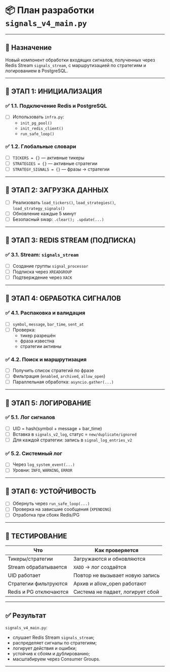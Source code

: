 # 📦 План разработки `signals_v4_main.py`

---

## 🎯 Назначение

Новый компонент обработки входящих сигналов, полученных через Redis Stream `signals_stream`, с маршрутизацией по стратегиям и логированием в PostgreSQL.

---

## 🔹 ЭТАП 1: ИНИЦИАЛИЗАЦИЯ

### ✅ 1.1. Подключение Redis и PostgreSQL
- [ ] Использовать `infra.py`:
  - `init_pg_pool()`
  - `init_redis_client()`
  - `run_safe_loop()`

### ✅ 1.2. Глобальные словари
- [ ] `TICKERS = {}` — активные тикеры
- [ ] `STRATEGIES = {}` — активные стратегии
- [ ] `STRATEGY_SIGNALS = {}` — фразы → стратегии

---

## 🔹 ЭТАП 2: ЗАГРУЗКА ДАННЫХ

- [ ] Реализовать `load_tickers()`, `load_strategies()`, `load_strategy_signals()`
- [ ] Обновление каждые 5 минут
- [ ] Безопасный swap: `.clear(); .update(...)`

---

## 🔹 ЭТАП 3: REDIS STREAM (ПОДПИСКА)

### ✅ 3.1. Stream: `signals_stream`
- [ ] Создание группы `signal_processor`
- [ ] Подписка через `XREADGROUP`
- [ ] Подтверждение через `XACK`

---

## 🔹 ЭТАП 4: ОБРАБОТКА СИГНАЛОВ

### ✅ 4.1. Распаковка и валидация
- [ ] `symbol`, `message`, `bar_time`, `sent_at`
- [ ] Проверка:
  - тикер разрешён
  - фраза известна
  - стратегии активны

### ✅ 4.2. Поиск и маршрутизация
- [ ] Получить список стратегий по фразе
- [ ] Фильтрация (`enabled`, `archived`, `allow_open`)
- [ ] Параллельная обработка: `asyncio.gather(...)`

---

## 🔹 ЭТАП 5: ЛОГИРОВАНИЕ

### ✅ 5.1. Лог сигналов
- [ ] UID = hash(symbol + message + bar_time)
- [ ] Вставка в `signals_v2_log`, статус = `new/duplicate/ignored`
- [ ] Для каждой стратегии: запись в `signal_log_entries_v2`

### ✅ 5.2. Системный лог
- [ ] Через `log_system_event(...)`
- [ ] Уровни: `INFO`, `WARNING`, `ERROR`

---

## 🔹 ЭТАП 6: УСТОЙЧИВОСТЬ

- [ ] Обернуть через `run_safe_loop(...)`
- [ ] Проверка на зависшие сообщения (`XPENDING`)
- [ ] Отработка при сбоях Redis/PG

---

## 🧪 ТЕСТИРОВАНИЕ

| Что                     | Как проверяется                          |
|-------------------------|------------------------------------------|
| Тикеры/стратегии        | Загружаются и обновляются                |
| Stream обрабатывается   | `XADD` → лог создаётся                   |
| UID работает            | Повтор не вызывает новую запись         |
| Стратегии фильтруются   | Архив и allow_open работают              |
| Redis и PG отключаются  | Система не падает, логирует сбой         |

---

## ✅ Результат

`signals_v4_main.py`:
- слушает Redis Stream `signals_stream`;
- распределяет сигналы по стратегиям;
- логирует действия и ошибки;
- устойчив к сбоям и дублированию;
- масштабируем через Consumer Groups.

---